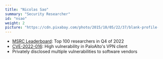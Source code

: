 ```yaml
---
title: "Nicolas Sao"
summary: "Security Researcher"
id: "nsao"
weight: 2
picture: "https://cdn.pixabay.com/photo/2015/10/05/22/37/blank-profile-picture-973460_1280.png"
---
```

- [MSRC Leaderboard](https://msrc.microsoft.com/blog/2023/01/congratulations-to-the-top-msrc-2022-q4-security-researchers/): Top 100 researchers in Q4 of 2022
- [CVE-2022-016](https://security.paloaltonetworks.com/CVE-2022-0016): High vulnerability in PaloAlto's VPN client
- Privately disclosed multiple vulnerabilities to software vendors
